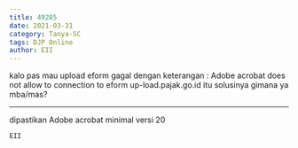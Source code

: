 ```yaml
---
title: 49285
date: 2021-03-31
category: Tanya-SC
tags: DJP Online
author: EII
---
```


kalo pas mau upload eform gagal dengan keterangan : Adobe acrobat does not allow to connection to eform up-load.pajak.go.id itu solusinya gimana ya mba/mas?

---

dipastikan Adobe acrobat minimal versi 20

`EII`
